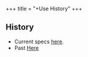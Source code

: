 +++
title = "+Use History"
+++

## History
- Current specs [here](use_history/current_specs.txt).
- Past [Here](https://docs.google.com/spreadsheets/d/1nKCCSVNSmLq9aWJYRUiTU7UyxhflJj2XBxyvccRpgqE/edit#gid=0)
